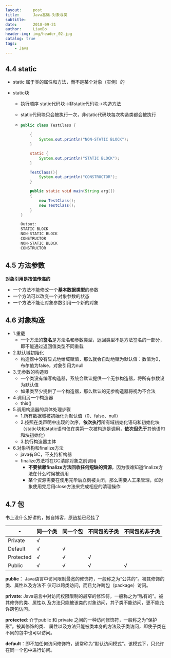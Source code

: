 ```yaml
---
layout:     post
title:      Java基础-对象与类
subtitle:   
date:       2018-09-21
author:     LiaoBo
header-img: img/header_02.jpg
catalog: true
tags:
    - Java
---
```


## 4.4 static

- static 属于类的属性和方法，而不是某个对象（实例）的

- static块 

  - 执行顺序 static代码块->非static代码块->构造方法

  - static代码块只会被执行一次，非static代码块每次构造类都会被执行

  - ```java
    public class TestClass {
    
        {
            System.out.println("NON-STATIC BLOCK");
        }
    
        static {
            System.out.println("STATIC BLOCK");
        }
    
        TestClass(){
            System.out.println("CONSTRUCTOR");
        }
    
        public static void main(String arg[])
        {
            new TestClass();
            new TestClass();
        }
    }
    
    Output:
    STATIC BLOCK
    NON-STATIC BLOCK
    CONSTRUCTOR
    NON-STATIC BLOCK
    CONSTRUCTOR
    ```



## 4.5 方法参数

**对象引用是按值传递的**

- 一个方法不能修改一个**基本数据类型**的参数
- 一个方法可以改变一个对象参数的状态
- 一个方法不能让对象参数引用一个新的对象



## 4.6 对象构造

- 1.重载
  - 一个方法的**签名**是方法名和参数类型，返回类型不是方法签名的一部分，即不能通过返回值类型不同重载
- 2.默认域初始化
  - 构造器中没有显式地给域赋值，那么就会自动地赋为默认值：数值为0，布尔值为false，对象引用为null
- 3.无参数的构造器
  - 一个类没有编写构造器，系统会默认提供一个无参构造器，将所有参数设为默认值
  - 如果类至少提供了一个构造器，那么默认的无参构造器将视为不合法
- 4.调用另一个构造器
  - this()
- 5.调用构造器的具体处理步骤
  - 1.所有数据域被初始化为默认值（0、false、null）
  - 2.按照在类声明中出现的次序，**依次执行**所有域初始化语句和初始化块（static块和static语句仅在类第一次被构造是调用，**依次但先于**其他语句和块初始化）
  - 3.执行构造器主体
- 6.对象析构和finalize方法
  - java有GC，不支持析构器
  - finalize方法将在GC清除对象之前调用
    - **不要依赖finalize方法回收任何短缺的资源**，因为很难知道finalize方法在什么时候被调用
    - 某个资源需要在使用完毕后立刻被关闭，那么需要人工来管理，如对象使用完后用close方法来完成相应的清理操作



## 4.7 包

书上没什么好讲的，搬自博客，原链接已经挂了

| -         | **同一个类** | **同一个包** | **不同包的子类** | **不同包的非子类** |
| --------- | ------------ | ------------ | ---------------- | ------------------ |
| Private   | √            |              |                  |                    |
| Default   | √            | √            |                  |                    |
| Protected | √            | √            | √                |                    |
| Public    | √            | √            | √                | √                  |

**public**： Java语言中访问限制最宽的修饰符，一般称之为“公共的”。被其修饰的类、属性以及方法不
仅可以跨类访问，而且允许跨包（package）访问。

**private**: Java语言中对访问权限限制的最窄的修饰符，一般称之为“私有的”。被其修饰的类、属性以
及方法只能被该类的对象访问，其子类不能访问，更不能允许跨包访问。

**protected**: 介于public 和 private 之间的一种访问修饰符，一般称之为“保护形”。被其修饰的类、
属性以及方法只能被类本身的方法及子类访问，即使子类在不同的包中也可以访问。

**default**：即不加任何访问修饰符，通常称为“默认访问模式“。该模式下，只允许在同一个包中进行访问。

